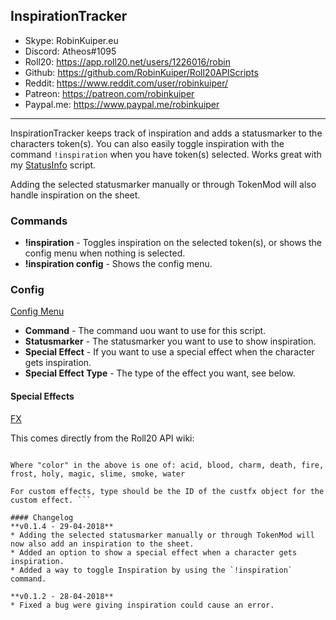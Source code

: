 ## InspirationTracker

* Skype: RobinKuiper.eu
* Discord: Atheos#1095
* Roll20: https://app.roll20.net/users/1226016/robin
* Github: https://github.com/RobinKuiper/Roll20APIScripts
* Reddit: https://www.reddit.com/user/robinkuiper/
* Patreon: https://patreon.com/robinkuiper
* Paypal.me: https://www.paypal.me/robinkuiper

---

InspirationTracker keeps track of inspiration and adds a statusmarker to the characters token(s). You can also easily toggle inspiration with the command `!inspiration` when you have token(s) selected.
Works great with my [StatusInfo](https://github.com/RobinKuiper/Roll20APIScripts/tree/master/StatusInfo) script.

Adding the selected statusmarker manually or through TokenMod will also handle inspiration on the sheet.

### Commands

* **!inspiration** - Toggles inspiration on the selected token(s), or shows the config menu when nothing is selected.
* **!inspiration config** - Shows the config menu.

### Config
[Config Menu](https://i.imgur.com/E4W9Gkc.png "Config Menu")

* **Command** - The command uou want to use for this script.
* **Statusmarker** - The statusmarker you want to use to show inspiration.
* **Special Effect** - If you want to use a special effect when the character gets inspiration.
* **Special Effect Type** - The type of the effect you want, see below.

#### Special Effects
[FX](https://i.imgur.com/wt6SvCc.png "FX")

This comes directly from the Roll20 API wiki:

``` For built-in effects type should be a string and be one of the following:beam-color, bomb-color, breath-color, bubbling-color, burn-color, burst-color, explode-color, glow-color, missile-color, nova-color, splatter-color

Where "color" in the above is one of: acid, blood, charm, death, fire, frost, holy, magic, slime, smoke, water

For custom effects, type should be the ID of the custfx object for the custom effect. ```

#### Changelog
**v0.1.4 - 29-04-2018**
* Adding the selected statusmarker manually or through TokenMod will now also add an inspiration to the sheet.
* Added an option to show a special effect when a character gets inspiration.
* Added a way to toggle Inspiration by using the `!inspiration` command.

**v0.1.2 - 28-04-2018**
* Fixed a bug were giving inspiration could cause an error.